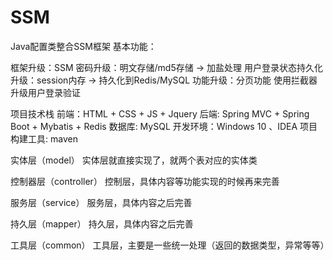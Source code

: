 # SSM
Java配置类整合SSM框架
基本功能：

框架升级：SSM
密码升级：明文存储/md5存储 -> 加盐处理
用户登录状态持久化升级：session内存 -> 持久化到Redis/MySQL
功能升级：分页功能
使用拦截器升级用户登录验证

项目技术栈
前端：HTML + CSS + JS + Jquery
后端: Spring MVC + Spring Boot + Mybatis + Redis
数据库: MySQL
开发环境：Windows 10 、IDEA
项目构建工具: maven

实体层（model）
实体层就直接实现了，就两个表对应的实体类

控制器层（controller）
控制层，具体内容等功能实现的时候再来完善

服务层（service）
服务层，具体内容之后完善

持久层（mapper）
持久层，具体内容之后完善

工具层（common）
工具层，主要是一些统一处理（返回的数据类型，异常等等）
